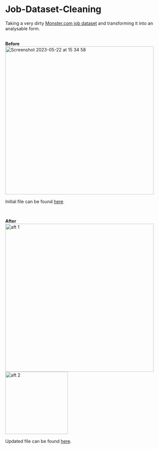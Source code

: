 # Job-Dataset-Cleaning
Taking a very dirty <a href="https://www.kaggle.com/code/ankkur13/perfect-dataset-to-get-the-hands-dirty/data">Monster.com job dataset</a> and transforming it into an analysable form.
<br><br>

**Before**
<br>
<img width="470" alt="Screenshot 2023-05-22 at 15 34 58" src="https://github.com/nesterenkojul/Job-Dataset-Cleaning/assets/90193842/256bd0a5-5254-4097-a50b-2067de36e8cc">

Initial file can be found <a href="https://drive.google.com/file/d/11eFcBn812FLAvJR82ocapfBir2ycf5tr/view?usp=share_link">here</a>.

<br>

**After**
<br>
<img width="470" alt="aft 1" src="https://github.com/nesterenkojul/Job-Dataset-Cleaning/assets/90193842/5fe9e894-1c71-4b8c-9c5a-1470ce60fa62"><img width="198" alt="aft 2" src="https://github.com/nesterenkojul/Job-Dataset-Cleaning/assets/90193842/92cbbbb4-6e63-409f-a6ad-6b5508f4b199">

Updated file can be found <a href="https://drive.google.com/file/d/1-fcNz_SPjsmgY0wDIhs5BHI6Srs3DTQL/view?usp=sharing">here</a>.
